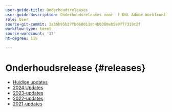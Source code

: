 ```yaml
---
user-guide-title: Onderhoudsreleases
user-guide-description: Onderhoudsreleases voor  [!DNL Adobe Workfront]
role: User
source-git-commit: 1a3bb95b27fb660011ac4b0380eb599f77319c2f
workflow-type: tm+mt
source-wordcount: '17'
ht-degree: 11%

---
```



# Onderhoudsrelease {#releases}

+ [Huidige updates](current-updates.md)
+ [2024 Updates](2024-updates.md)
+ [2023-updates](2023-updates.md)
+ [2022-updates](2022-updates.md)
+ [2021-updates](2021-updates.md)

<!--

Articles must be added to this TOC file in order to render.

Use this list format to specify links to articles and section headings that expand and collapse in the left rail of the user guide.

An article link CANNOT be used as a section heading.

2022 Updates https://one.workfront.com/s/article/Workfront-Maintenance-Updates-1882317350
2021 Updates https://one.workfront.com/s/article/Workfront-Maintenance-Updates-Archive-2021


-->
